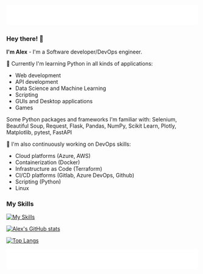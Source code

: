 ![top banner](/68747470733a2f2f63617073756c652d72656e6465722e76657263656c2e6170702f6170693f747970653d776176696e67266865696768743d393026636f6c6f723d6772616469656e74.svg)
### Hey there! 👋

**I'm Alex** - I'm a Software developer/DevOps engineer. 

🌱 Currently I'm learning Python in all kinds of applications: 
- Web development
- API development
- Data Science and Machine Learning
- Scripting
- GUIs and Desktop applications
- Games

Some Python packages and frameworks I'm familiar with: Selenium, Beautiful Soup, Request, Flask, Pandas, NumPy, Scikit Learn, Plotly, Matplotlib, pytest, FastAPI

🔭 I'm also continuously working on DevOps skills:
- Cloud platforms (Azure, AWS)
- Containerization (Docker)
- Infrastructure as Code (Terraform)
- CI/CD platforms (Gitlab, Azure DevOps, Github)
- Scripting (Python)
- Linux

### My Skills

[![My Skills](https://skillicons.dev/icons?i=python,fastapi,flask,html,css,bootstrap,regex,selenium,java,maven,sqlite,postgres,postman,git,docker,azure,aws,gitlab,github,linux,vscode)](https://skillicons.dev)

[![Alex's GitHub stats](https://github-readme-stats.vercel.app/api?username=sojourn99&count_private=true&show_icons=true&theme=cobalt)](https://github.com/sojourn99/github-readme-stats)

[![Top Langs](https://github-readme-stats.vercel.app/api/top-langs/?username=sojourn99)](https://github.com/sojourn99/github-readme-stats)

![bottom banner](/68747470733a2f2f63617073756c652d72656e6465722e76657263656c2e6170702f6170693f747970653d776176696e67266865696768743d39302673656374696f6e3d666f6f746572.svg)

<!--
**sojourn99/sojourn99** is a ✨ _special_ ✨ repository because its `README.md` (this file) appears on your GitHub profile.

Here are some ideas to get you started:

- 🔭 I’m currently working on ...
- 🌱 I’m currently learning ...
- 👯 I’m looking to collaborate on ...
- 🤔 I’m looking for help with ...
- 💬 Ask me about ...
- 📫 How to reach me: ...
- 😄 Pronouns: ...
- ⚡ Fun fact: ...
-->

